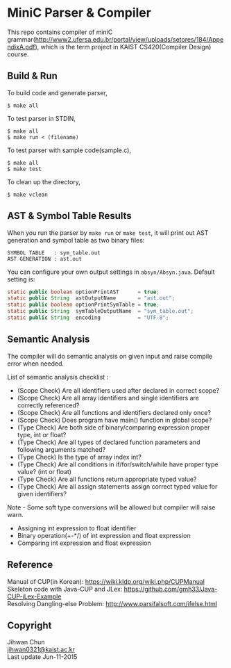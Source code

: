 MiniC Parser & Compiler
=====================

This repo contains compiler of miniC grammar(http://www2.ufersa.edu.br/portal/view/uploads/setores/184/AppendixA.pdf), which is the term project in KAIST CS420(Compiler Design) course.

Build & Run
-------

To build code and generate parser,
```
$ make all
```

To test parser in STDIN,
```
$ make all
$ make run < (filename)
```

To test parser with sample code(sample.c),
```
$ make all
$ make test
```

To clean up the directory,
```
$ make vclean
```

AST & Symbol Table Results
-------
When you run the parser by `make run` or `make test`, it will print out AST generation and symbol table as two binary files:  
```
SYMBOL TABLE   : sym_table.out
AST GENERATION : ast.out
```
You can configure your own output settings in `absyn/Absyn.java`. Default setting is:
```java
static public boolean optionPrintAST      = true;
static public String  astOutputName       = "ast.out";
static public boolean optionPrintSymTable = true;
static public String  symTableOutputName  = "sym_table.out";
static public String  encoding            = "UTF-8";
```

Semantic Analysis
-------
The compiler will do semantic analysis on given input and raise compile error when needed.  

List of semantic analysis checklist :
- (Scope Check) Are all identifiers used after declared in correct scope?
- (Scope Check) Are all array identifiers and single identifiers are correctly referenced?
- (Scope Check) Are all functions and identifiers declared only once?
- (Scope Check) Does program have main() function in global scope?
- (Type Check) Are both side of binary/comparing expression proper type, int or float?
- (Type Check) Are all types of declared function parameters and following arguments matched?
- (Type Check) Is the type of array index int?
- (Type Check) Are all conditions in if/for/switch/while have proper type value? (int or float)
- (Type Check) Are all functions return appropriate typed value?
- (Type Check) Are all assign statements assign correct typed value for given identifiers?

Note - Some soft type conversions will be allowed but compiler will raise warn.
- Assigning int expression to float identifier
- Binary operation(+-*/) of int expression and float expression
- Comparing int expression and float expression

Reference
-------
Manual of CUP(in Korean): https://wiki.kldp.org/wiki.php/CUPManual  
Skeleton code with Java-CUP and JLex: https://github.com/gmh33/Java-CUP-jLex-Example  
Resolving Dangling-else Problem: http://www.parsifalsoft.com/ifelse.html  

Copyright
-------
Jihwan Chun  
<jihwan0321@kaist.ac.kr>  
Last update Jun-11-2015
